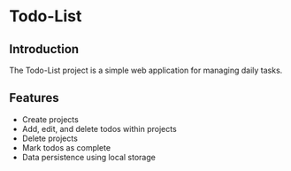# Todo-List

## Introduction

The Todo-List project is a simple web application for managing daily tasks.

## Features

- Create projects
- Add, edit, and delete todos within projects
- Delete projects
- Mark todos as complete
- Data persistence using local storage
